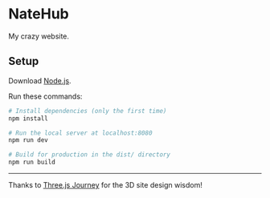 # NateHub

My crazy website.

## Setup
Download [Node.js](https://nodejs.org/en/download/).

Run these commands:

``` bash
# Install dependencies (only the first time)
npm install

# Run the local server at localhost:8080
npm run dev

# Build for production in the dist/ directory
npm run build
```

---

Thanks to [Three.js Journey](https://threejs-journey.xyz/) for the 3D site design wisdom!

